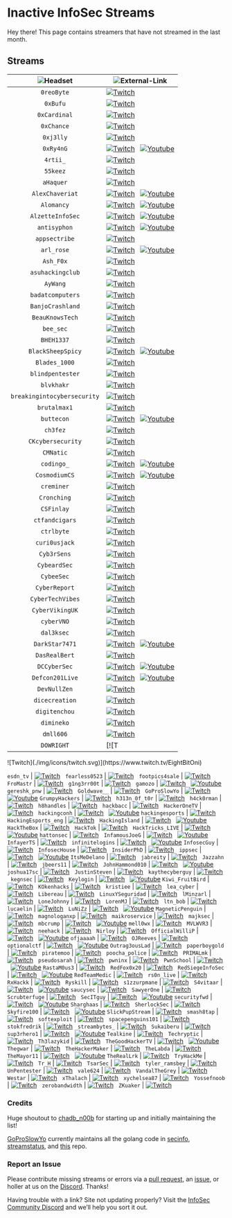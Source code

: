 # Inactive InfoSec Streams

Hey there! This page contains streamers that have not streamed in the last month.

## Streams

![Headset](./img/icons/headset.svg) | ![External-Link](./img/icons/external-link.svg)
:--: | ---
`0reoByte` | [![Twitch](./img/icons/twitch.svg)](https://www.twitch.tv/0reoByte) &nbsp;
`0xBufu` | [![Twitch](./img/icons/twitch.svg)](https://www.twitch.tv/0xBufu) &nbsp;
`0xCardinal` | [![Twitch](./img/icons/twitch.svg)](https://www.twitch.tv/0xCardinal) &nbsp;
`0xChance` | [![Twitch](./img/icons/twitch.svg)](https://www.twitch.tv/0xChance) &nbsp;
`0xj3lly` | [![Twitch](./img/icons/twitch.svg)](https://www.twitch.tv/0xj3lly) &nbsp;
`0xRy4nG` | [![Twitch](./img/icons/twitch.svg)](https://www.twitch.tv/0xRy4nG) &nbsp; [![Youtube](./img/icons/youtube.svg)](https://www.youtube.com/channel/UCQWQlNq07_Rumy2i69dpqBw)
`4rtii_` | [![Twitch](./img/icons/twitch.svg)](https://www.twitch.tv/4rtii_) &nbsp;
`55keez` | [![Twitch](./img/icons/twitch.svg)](https://www.twitch.tv/55keez) &nbsp;
`aHaquer` | [![Twitch](./img/icons/twitch.svg)](https://www.twitch.tv/aHaquer) &nbsp;
`AlexChaveriat` | [![Twitch](./img/icons/twitch.svg)](https://www.twitch.tv/AlexChaveriat) &nbsp; [![Youtube](./img/icons/youtube.svg)](https://www.youtube.com/c/AlexChaveriat/videos)
`Alomancy` | [![Twitch](./img/icons/twitch.svg)](https://www.twitch.tv/Alomancy) &nbsp; [![Youtube](./img/icons/youtube.svg)](https://www.youtube.com/channel/UCe2i94acge3Bv2Tmjla0h_g)
`AlzetteInfoSec` | [![Twitch](./img/icons/twitch.svg)](https://www.twitch.tv/AlzetteInfoSec) &nbsp; [![Youtube](./img/icons/youtube.svg)](https://www.youtube.com/channel/UCE4yBI-7oG5BB4eEYkVzB-Q)
`antisyphon` | [![Twitch](./img/icons/twitch.svg)](https://www.twitch.tv/antisyphon) &nbsp; [![Youtube](./img/icons/youtube.svg)](https://www.youtube.com/channel/UCkFKiCm7dD0gsB4jqIdCuRQ)
`appsectribe` | [![Twitch](./img/icons/twitch.svg)](https://www.twitch.tv/appsectribe) &nbsp;
`arl_rose` | [![Twitch](./img/icons/twitch.svg)](https://www.twitch.tv/arl_rose) &nbsp; [![Youtube](./img/icons/youtube.svg)](https://www.youtube.com/channel/UC5aHOcWrvrdZWogEsVSFJwQ)
`Ash_F0x` | [![Twitch](./img/icons/twitch.svg)](https://www.twitch.tv/Ash_F0x) &nbsp;
`asuhackingclub` | [![Twitch](./img/icons/twitch.svg)](https://www.twitch.tv/asuhackingclub) &nbsp;
`AyWang` | [![Twitch](./img/icons/twitch.svg)](https://www.twitch.tv/AyWang) &nbsp;
`badatcomputers` | [![Twitch](./img/icons/twitch.svg)](https://www.twitch.tv/badatcomputers) &nbsp;
`BanjoCrashland` | [![Twitch](./img/icons/twitch.svg)](https://www.twitch.tv/BanjoCrashland) &nbsp;
`BeauKnowsTech` | [![Twitch](./img/icons/twitch.svg)](https://www.twitch.tv/BeauKnowsTech) &nbsp;
`bee_sec` | [![Twitch](./img/icons/twitch.svg)](https://www.twitch.tv/bee_sec) &nbsp;
`BHEH1337` | [![Twitch](./img/icons/twitch.svg)](https://www.twitch.tv/BHEH1337) &nbsp;
`BlackSheepSpicy` | [![Twitch](./img/icons/twitch.svg)](https://www.twitch.tv/BlackSheepSpicy) &nbsp; [![Youtube](./img/icons/youtube.svg)](https://www.youtube.com/channel/UC2JbRIzd7qmUgvS7oZ7BUpA)
`Blades_1000` | [![Twitch](./img/icons/twitch.svg)](https://www.twitch.tv/Blades_1000) &nbsp;
`blindpentester` | [![Twitch](./img/icons/twitch.svg)](https://www.twitch.tv/blindpentester) &nbsp;
`blvkhakr` | [![Twitch](./img/icons/twitch.svg)](https://www.twitch.tv/blvkhakr) &nbsp;
`breakingintocybersecurity` | [![Twitch](./img/icons/twitch.svg)](https://www.twitch.tv/breakingintocybersecurity) &nbsp;
`brutalmax1` | [![Twitch](./img/icons/twitch.svg)](https://www.twitch.tv/brutalmax1) &nbsp;
`buttecon` | [![Twitch](./img/icons/twitch.svg)](https://www.twitch.tv/buttecon) &nbsp; [![Youtube](./img/icons/youtube.svg)](https://www.youtube.com/channel/UCmAYRwDNqCxZi1J3D35ZXJQ)
`ch3fez` | [![Twitch](./img/icons/twitch.svg)](https://www.twitch.tv/ch3fez) &nbsp;
`CKcybersecurity` | [![Twitch](./img/icons/twitch.svg)](https://www.twitch.tv/CKcybersecurity) &nbsp;
`CMNatic` | [![Twitch](./img/icons/twitch.svg)](https://www.twitch.tv/CMNatic) &nbsp;
`codingo_` | [![Twitch](./img/icons/twitch.svg)](https://www.twitch.tv/codingo_) &nbsp; [![Youtube](./img/icons/youtube.svg)](https://www.youtube.com/channel/UCUfO02gdMDXgOJWdv_jiLMg)
`CosmodiumCS` | [![Twitch](./img/icons/twitch.svg)](https://www.twitch.tv/CosmodiumCS) &nbsp; [![Youtube](./img/icons/youtube.svg)](https://www.youtube.com/CosmodiumCS)
`creminer` | [![Twitch](./img/icons/twitch.svg)](https://www.twitch.tv/creminer) &nbsp;
`Cronching` | [![Twitch](./img/icons/twitch.svg)](https://www.twitch.tv/Cronching) &nbsp;
`CSFinlay` | [![Twitch](./img/icons/twitch.svg)](https://www.twitch.tv/CSFinlay) &nbsp;
`ctfandcigars` | [![Twitch](./img/icons/twitch.svg)](https://www.twitch.tv/ctfandcigars) &nbsp;
`ctrlbyte` | [![Twitch](./img/icons/twitch.svg)](https://www.twitch.tv/ctrlbyte) &nbsp;
`curi0usjack` | [![Twitch](./img/icons/twitch.svg)](https://www.twitch.tv/curi0usjack) &nbsp;
`Cyb3rSens` | [![Twitch](./img/icons/twitch.svg)](https://www.twitch.tv/Cyb3rSens) &nbsp;
`CybeardSec` | [![Twitch](./img/icons/twitch.svg)](https://www.twitch.tv/CybeardSec) &nbsp;
`CybeeSec` | [![Twitch](./img/icons/twitch.svg)](https://www.twitch.tv/CybeeSec) &nbsp;
`CyberReport` | [![Twitch](./img/icons/twitch.svg)](https://www.twitch.tv/CyberReport) &nbsp;
`CyberTechVibes` | [![Twitch](./img/icons/twitch.svg)](https://www.twitch.tv/CyberTechVibes) &nbsp;
`CyberVikingUK` | [![Twitch](./img/icons/twitch.svg)](https://www.twitch.tv/CyberVikingUK) &nbsp;
`cyberVNO` | [![Twitch](./img/icons/twitch.svg)](https://www.twitch.tv/cyberVNO) &nbsp;
`dal3ksec` | [![Twitch](./img/icons/twitch.svg)](https://www.twitch.tv/dal3ksec) &nbsp;
`DarkStar7471` | [![Twitch](./img/icons/twitch.svg)](https://www.twitch.tv/DarkStar7471) &nbsp; [![Youtube](./img/icons/youtube.svg)](https://www.youtube.com/channel/UC0R_-7yQPoGpkPR9ITzDFFQ)
`DasRealBert` | [![Twitch](./img/icons/twitch.svg)](https://www.twitch.tv/DasRealBert) &nbsp;
`DCCyberSec` | [![Twitch](./img/icons/twitch.svg)](https://www.twitch.tv/DCCyberSec) &nbsp; [![Youtube](./img/icons/youtube.svg)](https://www.youtube.com/channel/UC3sccPO4v8YqCTn8sezZGTw)
`Defcon201Live` | [![Twitch](./img/icons/twitch.svg)](https://www.twitch.tv/Defcon201Live) &nbsp; [![Youtube](./img/icons/youtube.svg)](https://www.youtube.com/c/defcon201)
`DevNullZen` | [![Twitch](./img/icons/twitch.svg)](https://www.twitch.tv/DevNullZen) &nbsp;
`dicecreation` | [![Twitch](./img/icons/twitch.svg)](https://www.twitch.tv/dicecreation) &nbsp;
`digitenchou` | [![Twitch](./img/icons/twitch.svg)](https://www.twitch.tv/digitenchou) &nbsp;
`dimineko` | [![Twitch](./img/icons/twitch.svg)](https://www.twitch.tv/dimineko) &nbsp;
`dmll606` | [![Twitch](./img/icons/twitch.svg)](https://www.twitch.tv/dmll606) &nbsp;
`DOWRIGHT` | [![T<script src="https://cdnjs.cloudflare.com/ajax/libs/font-awesome/5.15.4/js/brands.min.js" integrity="sha512-8Jp5PI7qKEn304XONokQQRgiu/1P9kTBlvpLc7zRukkTBYGKt6z4CkwJUJhCwwWYnjSdxJcGqW9ifT7ZxPNgbg==" crossorigin="anonymous" referrerpolicy="no-referrer"></script>
<script src="https://cdnjs.cloudflare.com/ajax/libs/font-awesome/5.15.4/js/solid.min.js" integrity="sha512-+KCv9G3MmyWnFnFrd2+/ccSx5ejo1yED85HZOvNDhtyHu2tuLL8df5BtaLXqsiF68wGLgxxMb4yL5oUyXjqSgw==" crossorigin="anonymous" referrerpolicy="no-referrer"></script>
<script src="https://cdnjs.cloudflare.com/ajax/libs/font-awesome/5.15.4/js/fontawesome.min.js" integrity="sha512-ywaT8M9b+VnJ+jNG14UgRaKg+gf8yVBisU2ce+YJrlWwZa9BaZAE5GK5Yd7CBcP6UXoAnziRQl40/u/qwVZi4Q==" crossorigin="anonymous" referrerpolicy="no-referrer"></script>![Twitch](./img/icons/twitch.svg)](https://www.twitch.tv/EightBitOni) &nbsp;
`esdn_tv` | [![Twitch](./img/icons/twitch.svg)](https://www.twitch.tv/esdn_tv) &nbsp;
`fearless0523` | [![Twitch](./img/icons/twitch.svg)](https://www.twitch.tv/fearless0523) &nbsp;
`footpics4sale` | [![Twitch](./img/icons/twitch.svg)](https://www.twitch.tv/footpics4sale) &nbsp;
`FroMastr` | [![Twitch](./img/icons/twitch.svg)](https://www.twitch.tv/FroMastr) &nbsp;
`g1ng3rr00t` | [![Twitch](./img/icons/twitch.svg)](https://www.twitch.tv/g1ng3rr00t) &nbsp;
`gamozo` | [![Twitch](./img/icons/twitch.svg)](https://www.twitch.tv/gamozo) &nbsp; [![Youtube](./img/icons/youtube.svg)](https://www.youtube.com/channel/UC17ewSS9f2EnkCyMztCdoKA)
`gereshk_pnw` | [![Twitch](./img/icons/twitch.svg)](https://www.twitch.tv/gereshk_pnw) &nbsp;
`Goldwave__` | [![Twitch](./img/icons/twitch.svg)](https://www.twitch.tv/Goldwave__) &nbsp;
`GoProSlowYo` | [![Twitch](./img/icons/twitch.svg)](https://www.twitch.tv/GoProSlowYo) &nbsp; [![Youtube](./img/icons/youtube.svg)](https://www.youtube.com/channel/UCEvTMFvV92XCBhMwQbHWzeg?sub_confirmation=1)
`GrumpyHackers` | [![Twitch](./img/icons/twitch.svg)](https://www.twitch.tv/GrumpyHackers) &nbsp;
`h313n_0f_t0r` | [![Twitch](./img/icons/twitch.svg)](https://www.twitch.tv/h313n_0f_t0r) &nbsp;
`h4ck0rman` | [![Twitch](./img/icons/twitch.svg)](https://www.twitch.tv/h4ck0rman) &nbsp;
`h8handles` | [![Twitch](./img/icons/twitch.svg)](https://www.twitch.tv/h8handles) &nbsp;
`hackbacc` | [![Twitch](./img/icons/twitch.svg)](https://www.twitch.tv/hackbacc) &nbsp;
`HackerOneTV` | [![Twitch](./img/icons/twitch.svg)](https://www.twitch.tv/HackerOneTV) &nbsp;
`hackingconh` | [![Twitch](./img/icons/twitch.svg)](https://www.twitch.tv/hackingconh) &nbsp; [![Youtube](./img/icons/youtube.svg)](https://www.youtube.com/channel/UCIrWE4nzdRJZuMGmeVI6vng)
`hackingesports` | [![Twitch](./img/icons/twitch.svg)](https://www.twitch.tv/hackingesports) &nbsp;
`HackingEsports_eng` | [![Twitch](./img/icons/twitch.svg)](https://www.twitch.tv/HackingEsports_eng) &nbsp;
`HackingIsland` | [![Twitch](./img/icons/twitch.svg)](https://www.twitch.tv/HackingIsland) &nbsp; [![Youtube](./img/icons/youtube.svg)](https://www.youtube.com/channel/UCaqcHDqE0DuqoaoVwJQa7vQ)
`HackTheBox` | [![Twitch](./img/icons/twitch.svg)](https://www.twitch.tv/HackTheBox) &nbsp;
`HackTok` | [![Twitch](./img/icons/twitch.svg)](https://www.twitch.tv/HackTok) &nbsp;
`HackTricks_LIVE` | [![Twitch](./img/icons/twitch.svg)](https://www.twitch.tv/HackTricks_LIVE) &nbsp; [![Youtube](./img/icons/youtube.svg)](https://www.youtube.com/@hacktricks_LIVE)
`hattonsec` | [![Twitch](./img/icons/twitch.svg)](https://www.twitch.tv/hattonsec) &nbsp;
`InfamousJoeG` | [![Twitch](./img/icons/twitch.svg)](https://www.twitch.tv/InfamousJoeG) &nbsp; [![Youtube](./img/icons/youtube.svg)](https://www.youtube.com/channel/UCDtQCYeZdOYtNzyh9VNAlNQ)
`InfayerTS` | [![Twitch](./img/icons/twitch.svg)](https://www.twitch.tv/InfayerTS) &nbsp;
`infinitelogins` | [![Twitch](./img/icons/twitch.svg)](https://www.twitch.tv/infinitelogins) &nbsp; [![Youtube](./img/icons/youtube.svg)](https://www.youtube.com/channel/UC_nKukFaGysjMzqMVHEIgxQ)
`InfosecGuy` | [![Twitch](./img/icons/twitch.svg)](https://www.twitch.tv/InfosecGuy) &nbsp;
`InfosecHouse` | [![Twitch](./img/icons/twitch.svg)](https://www.twitch.tv/InfosecHouse) &nbsp;
`InsiderPhD` | [![Twitch](./img/icons/twitch.svg)](https://www.twitch.tv/InsiderPhD) &nbsp;
`ippsec` | [![Twitch](./img/icons/twitch.svg)](https://www.twitch.tv/ippsec) &nbsp; [![Youtube](./img/icons/youtube.svg)](https://youtube.com/c/ippsec)
`ItsMeDelano` | [![Twitch](./img/icons/twitch.svg)](https://www.twitch.tv/ItsMeDelano) &nbsp;
`jabreity` | [![Twitch](./img/icons/twitch.svg)](https://www.twitch.tv/jabreity) &nbsp;
`Jazzahn` | [![Twitch](./img/icons/twitch.svg)](https://www.twitch.tv/Jazzahn) &nbsp;
`jbeers11` | [![Twitch](./img/icons/twitch.svg)](https://www.twitch.tv/jbeers11) &nbsp;
`JohnHammond010` | [![Twitch](./img/icons/twitch.svg)](https://www.twitch.tv/JohnHammond010) &nbsp; [![Youtube](./img/icons/youtube.svg)](https://www.youtube.com/channel/UCVeW9qkBjo3zosnqUbG7CFw)
`joshua17sc` | [![Twitch](./img/icons/twitch.svg)](https://www.twitch.tv/joshua17sc) &nbsp;
`JustinSteven` | [![Twitch](./img/icons/twitch.svg)](https://www.twitch.tv/JustinSteven) &nbsp;
`kaythecyberguy` | [![Twitch](./img/icons/twitch.svg)](https://www.twitch.tv/kaythecyberguy) &nbsp;
`kegnsec` | [![Twitch](./img/icons/twitch.svg)](https://www.twitch.tv/kegnsec) &nbsp;
`Keylogin` | [![Twitch](./img/icons/twitch.svg)](https://www.twitch.tv/Keylogin) &nbsp; [![Youtube](./img/icons/youtube.svg)](https://www.youtube.com/@keylogin)
`Kiwi_FruitBird` | [![Twitch](./img/icons/twitch.svg)](https://www.twitch.tv/Kiwi_FruitBird) &nbsp;
`KOkenhacks` | [![Twitch](./img/icons/twitch.svg)](https://www.twitch.tv/KOkenhacks) &nbsp;
`kristiee` | [![Twitch](./img/icons/twitch.svg)](https://www.twitch.tv/kristiee) &nbsp;
`lea_cyber` | [![Twitch](./img/icons/twitch.svg)](https://www.twitch.tv/lea_cyber) &nbsp;
`Libereau` | [![Twitch](./img/icons/twitch.svg)](https://www.twitch.tv/Libereau) &nbsp;
`LinuxYSeguridad` | [![Twitch](./img/icons/twitch.svg)](https://www.twitch.tv/LinuxYSeguridad) &nbsp;
`lMinzarl` | [![Twitch](./img/icons/twitch.svg)](https://www.twitch.tv/lMinzarl) &nbsp;
`LoneJohnny` | [![Twitch](./img/icons/twitch.svg)](https://www.twitch.tv/LoneJohnny) &nbsp;
`LorenMJ` | [![Twitch](./img/icons/twitch.svg)](https://www.twitch.tv/LorenMJ) &nbsp;
`ltn_bob` | [![Twitch](./img/icons/twitch.svg)](https://www.twitch.tv/ltn_bob) &nbsp;
`lucaelin` | [![Twitch](./img/icons/twitch.svg)](https://www.twitch.tv/lucaelin) &nbsp;
`LuNiZz` | [![Twitch](./img/icons/twitch.svg)](https://www.twitch.tv/LuNiZz) &nbsp; [![Youtube](./img/icons/youtube.svg)](https://www.youtube.com/c/CanDeger)
`MagneticPenguin` | [![Twitch](./img/icons/twitch.svg)](https://www.twitch.tv/MagneticPenguin) &nbsp;
`magnologanxp` | [![Twitch](./img/icons/twitch.svg)](https://www.twitch.tv/magnologanxp) &nbsp;
`maikroservice` | [![Twitch](./img/icons/twitch.svg)](https://www.twitch.tv/maikroservice) &nbsp;
`majksec` | [![Twitch](./img/icons/twitch.svg)](https://www.twitch.tv/majksec) &nbsp;
`mbcrump` | [![Twitch](./img/icons/twitch.svg)](https://www.twitch.tv/mbcrump) &nbsp; [![Youtube](./img/icons/youtube.svg)](https://www.youtube.com/channel/UCCjHMUEzoCauYet8NG4sCog)
`mell0wx` | [![Twitch](./img/icons/twitch.svg)](https://www.twitch.tv/mell0wx) &nbsp;
`MVLWVR3` | [![Twitch](./img/icons/twitch.svg)](https://www.twitch.tv/MVLWVR3) &nbsp;
`neehack` | [![Twitch](./img/icons/twitch.svg)](https://www.twitch.tv/neehack) &nbsp;
`Nirloy` | [![Twitch](./img/icons/twitch.svg)](https://www.twitch.tv/Nirloy) &nbsp;
`OfficialWilliP` | [![Twitch](./img/icons/twitch.svg)](https://www.twitch.tv/OfficialWilliP) &nbsp; [![Youtube](./img/icons/youtube.svg)](https://www.youtube.com/channel/UCaOOGHgwrcyf527o838yLyg)
`ofjaaaah` | [![Twitch](./img/icons/twitch.svg)](https://www.twitch.tv/ofjaaaah) &nbsp;
`OJReeves` | [![Twitch](./img/icons/twitch.svg)](https://www.twitch.tv/OJReeves) &nbsp;
`optionalctf` | [![Twitch](./img/icons/twitch.svg)](https://www.twitch.tv/optionalctf) &nbsp; [![Youtube](./img/icons/youtube.svg)](https://www.youtube.com/channel/UCK1rytKRQPJh-78RS4jt9eA)
`Outrag3ousLad` | [![Twitch](./img/icons/twitch.svg)](https://www.twitch.tv/Outrag3ousLad) &nbsp;
`paperboygold` | [![Twitch](./img/icons/twitch.svg)](https://www.twitch.tv/paperboygold) &nbsp;
`piratemoo` | [![Twitch](./img/icons/twitch.svg)](https://www.twitch.tv/piratemoo) &nbsp;
`poocha_police` | [![Twitch](./img/icons/twitch.svg)](https://www.twitch.tv/poocha_police) &nbsp;
`PRIMALmk` | [![Twitch](./img/icons/twitch.svg)](https://www.twitch.tv/PRIMALmk) &nbsp;
`pseudosarah` | [![Twitch](./img/icons/twitch.svg)](https://www.twitch.tv/pseudosarah) &nbsp;
`pwninx` | [![Twitch](./img/icons/twitch.svg)](https://www.twitch.tv/pwninx) &nbsp;
`PwnSchool` | [![Twitch](./img/icons/twitch.svg)](https://www.twitch.tv/PwnSchool) &nbsp; [![Youtube](./img/icons/youtube.svg)](https://www.youtube.com/c/ThePwnSchoolProject)
`RastaM0us3` | [![Twitch](./img/icons/twitch.svg)](https://www.twitch.tv/RastaM0us3) &nbsp;
`RedFox0x20` | [![Twitch](./img/icons/twitch.svg)](https://www.twitch.tv/RedFox0x20) &nbsp;
`RedSiegeInfoSec` | [![Twitch](./img/icons/twitch.svg)](https://www.twitch.tv/RedSiegeInfoSec) &nbsp; [![Youtube](./img/icons/youtube.svg)](https://www.youtube.com/channel/UC4rR_-qnJXny4LsCfxW418g)
`RedTeamMedic` | [![Twitch](./img/icons/twitch.svg)](https://www.twitch.tv/RedTeamMedic) &nbsp;
`rs0n_live` | [![Twitch](./img/icons/twitch.svg)](https://www.twitch.tv/rs0n_live) &nbsp;
`RxHackk` | [![Twitch](./img/icons/twitch.svg)](https://www.twitch.tv/RxHackk) &nbsp;
`Ryskill` | [![Twitch](./img/icons/twitch.svg)](https://www.twitch.tv/Ryskill) &nbsp;
`s1zzurpmane` | [![Twitch](./img/icons/twitch.svg)](https://www.twitch.tv/s1zzurpmane) &nbsp;
`S4vitaar` | [![Twitch](./img/icons/twitch.svg)](https://www.twitch.tv/S4vitaar) &nbsp; [![Youtube](./img/icons/youtube.svg)](https://www.youtube.com/channel/UCNHWpNqiM8yOQcHXtsluD7Q)
`saucysec` | [![Twitch](./img/icons/twitch.svg)](https://www.twitch.tv/saucysec) &nbsp;
`SawyerOne` | [![Twitch](./img/icons/twitch.svg)](https://www.twitch.tv/SawyerOne) &nbsp;
`Scrubterfuge` | [![Twitch](./img/icons/twitch.svg)](https://www.twitch.tv/Scrubterfuge) &nbsp;
`SecITguy` | [![Twitch](./img/icons/twitch.svg)](https://www.twitch.tv/SecITguy) &nbsp; [![Youtube](./img/icons/youtube.svg)](https://www.youtube.com/channel/UCbgRa0isrDQOG70CL_Hsvzg)
`securityfwd` | [![Twitch](./img/icons/twitch.svg)](https://www.twitch.tv/securityfwd) &nbsp; [![Youtube](./img/icons/youtube.svg)](https://www.youtube.com/channel/UCgTNupxATBfWmfehv21ym-g)
`Sharghaas` | [![Twitch](./img/icons/twitch.svg)](https://www.twitch.tv/Sharghaas) &nbsp;
`SherlockSec` | [![Twitch](./img/icons/twitch.svg)](https://www.twitch.tv/SherlockSec) &nbsp;
`Skyfire100` | [![Twitch](./img/icons/twitch.svg)](https://www.twitch.tv/Skyfire100) &nbsp; [![Youtube](./img/icons/youtube.svg)](https://www.youtube.com/channel/UCEko--V_KFSGMdxJOfgTVzQ)
`SlickPupStream` | [![Twitch](./img/icons/twitch.svg)](https://www.twitch.tv/SlickPupStream) &nbsp;
`smash8tap` | [![Twitch](./img/icons/twitch.svg)](https://www.twitch.tv/smash8tap) &nbsp;
`softexploit` | [![Twitch](./img/icons/twitch.svg)](https://www.twitch.tv/softexploit) &nbsp;
`spacepenguins101` | [![Twitch](./img/icons/twitch.svg)](https://www.twitch.tv/spacepenguins101) &nbsp;
`stokfredrik` | [![Twitch](./img/icons/twitch.svg)](https://www.twitch.tv/stokfredrik) &nbsp;
`streambytes_` | [![Twitch](./img/icons/twitch.svg)](https://www.twitch.tv/streambytes_) &nbsp;
`Sukaiberu` | [![Twitch](./img/icons/twitch.svg)](https://www.twitch.tv/Sukaiberu) &nbsp;
`sup3rhero1` | [![Twitch](./img/icons/twitch.svg)](https://www.twitch.tv/sup3rhero1) &nbsp; [![Youtube](./img/icons/youtube.svg)](https://www.youtube.com/superhero1)
`Tealkine` | [![Twitch](./img/icons/twitch.svg)](https://www.twitch.tv/Tealkine) &nbsp;
`Techryptic` | [![Twitch](./img/icons/twitch.svg)](https://www.twitch.tv/Techryptic) &nbsp;
`Th3lazykid` | [![Twitch](./img/icons/twitch.svg)](https://www.twitch.tv/Th3lazykid) &nbsp;
`TheGoodHackerTV` | [![Twitch](./img/icons/twitch.svg)](https://www.twitch.tv/TheGoodHackerTV) &nbsp; [![Youtube](./img/icons/youtube.svg)](https://www.youtube.com/channel/UCeeOzvMFfd2qcUFIGN_Nzyw)
`Thegwar` | [![Twitch](./img/icons/twitch.svg)](https://www.twitch.tv/Thegwar) &nbsp;
`TheHackerMaker` | [![Twitch](./img/icons/twitch.svg)](https://www.twitch.tv/TheHackerMaker) &nbsp;
`TheLabda` | [![Twitch](./img/icons/twitch.svg)](https://www.twitch.tv/TheLabda) &nbsp;
`TheMayor11` | [![Twitch](./img/icons/twitch.svg)](https://www.twitch.tv/TheMayor11) &nbsp; [![Youtube](./img/icons/youtube.svg)](https://www.youtube.com/channel/UC5J6JvH5F29FllbLjwmA5ZA)
`TheRealLrk` | [![Twitch](./img/icons/twitch.svg)](https://www.twitch.tv/TheRealLrk) &nbsp;
`TryHackMe` | [![Twitch](./img/icons/twitch.svg)](https://www.twitch.tv/TryHackMe) &nbsp;
`Tr_H` | [![Twitch](./img/icons/twitch.svg)](https://www.twitch.tv/Tr_H) &nbsp;
`TsarSec` | [![Twitch](./img/icons/twitch.svg)](https://www.twitch.tv/TsarSec) &nbsp;
`tyler_ramsbey` | [![Twitch](./img/icons/twitch.svg)](https://www.twitch.tv/tyler_ramsbey) &nbsp;
`UnPentester` | [![Twitch](./img/icons/twitch.svg)](https://www.twitch.tv/UnPentester) &nbsp;
`vale624` | [![Twitch](./img/icons/twitch.svg)](https://www.twitch.tv/vale624) &nbsp;
`VandalTheGrey` | [![Twitch](./img/icons/twitch.svg)](https://www.twitch.tv/VandalTheGrey) &nbsp;
`Westar` | [![Twitch](./img/icons/twitch.svg)](https://www.twitch.tv/Westar) &nbsp;
`xThalach` | [![Twitch](./img/icons/twitch.svg)](https://www.twitch.tv/xThalach) &nbsp;
`xychelsea87` | [![Twitch](./img/icons/twitch.svg)](https://www.twitch.tv/xychelsea87) &nbsp;
`Yossefnoob` | [![Twitch](./img/icons/twitch.svg)](https://www.twitch.tv/Yossefnoob) &nbsp;
`zerobandwidth` | [![Twitch](./img/icons/twitch.svg)](https://www.twitch.tv/zerobandwidth) &nbsp;
`ZKuaker` | [![Twitch](./img/icons/twitch.svg)](https://www.twitch.tv/ZKuaker) &nbsp;

### Credits

Huge shoutout to [chadb_n00b](https://twitch.tv/chadb_n00b) for starting up and initially maintaining the list!

[GoProSlowYo](https://twitch.tv/goproslowyo) currently maintains all the golang code in [secinfo](https://github.com/infosecstreams/secinfo), [streamstatus](https://github.com/infosecstreams/streamstatus), and [this](https://github.com/infosecstreams/infosecstreams.github.io) repo.

### Report an Issue

Please contribute missing streams or errors via a [pull request](https://github.com/infosecstreams/infosecstreams.github.io/pulls), an [issue](https://github.com/infosecstreams/infosecstreams.github.io/issues), or holler at us on the [Discord](https://discord.gg/RftU46K8sn). Thanks!

Having trouble with a link? Site not updating properly? Visit the [InfoSec Community Discord](https://discord.gg/RftU46K8sn) and we’ll help you sort it out.

<script defer data-domain="infosecstreams.github.io" src="https://p.infosecstreams.com/js/plausible.outbound-links.js"></script>
